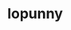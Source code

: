---
id: 428
title: lopunny
types: [normal]
image: https://raw.githubusercontent.com/PokeAPI/sprites/master/sprites/pokemon/428.png
---